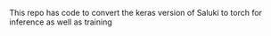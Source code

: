 This repo has code to convert the keras version of Saluki to torch for inference as well as training
